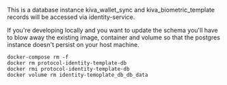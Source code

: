 This is a database instance kiva_wallet_sync and kiva_biometric_template records will be accessed via identity-service.

If you're developing locally and you want to update the schema you'll have to blow away the existing image, container
and volume so that the postgres instance doesn't persist on your host machine.

```
docker-compose rm -f
docker rm protocol-identity-template-db
docker rmi protocol-identity-template-db
docker volume rm identity-temoplate_db_db_data
```
